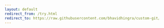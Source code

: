 ```yaml
---
layout: default
redirect_from: /try.html
redirect_to: https://raw.githubusercontent.com/bhavidhingra/custom-git/git_add/try
---
```


